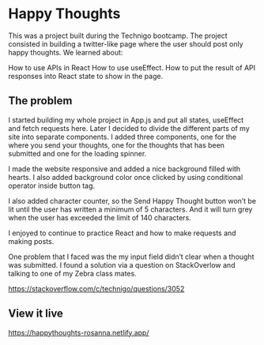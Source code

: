 # Happy Thoughts

This was a project built during the Technigo bootcamp. The project consisted in building a twitter-like page where the user should post only happy thoughts. We learned about:

How to use APIs in React
How to use useEffect.
How to put the result of API responses into React state to show in the page.

## The problem

I started building my whole project in App.js and put all states, useEffect and fetch requests here. Later I decided to divide the different parts of my site into separate components. I added three components, one for the where you send your thoughts, one for the thoughts that has been submitted and one for the loading spinner.

I made the website responsive and added a nice background filled with hearts. I also added background color once clicked by using conditional operator inside button tag. 

I also added character counter, so the Send Happy Thought button won’t be lit until the user has written a minimum of 5 characters. And it will turn grey when the user has exceeded the limit of 140 characters. 

I enjoyed  to continue to practice React and how to make requests and making posts.

One problem that I faced was the my input field didn’t clear when a thought was submitted. I found a solution via a question on StackOverlow and talking to one of my Zebra class mates. 

https://stackoverflow.com/c/technigo/questions/3052


## View it live

https://happythoughts-rosanna.netlify.app/

